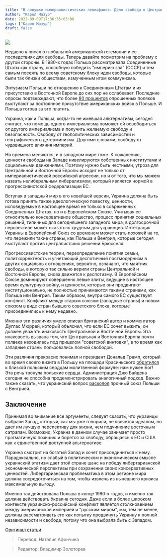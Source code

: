 ```yaml
---
title: "В ловушке империалистических левиафанов: Дело свободы в Центральной и Восточной Европе"
author: "Карол Мазур"
date: 2022-09-09T17:36:35+03:00
tags: ["Карол Мазур"]
draft: false
---
```

![](https://cdn.mises.org/styles/slideshow/s3/static-page/img/american-flag-750x516.jpg?itok=YRrVpOR2)

Недавно я писал о глобальной американской гегемонии и ее последствиях для свободы. Теперь давайте посмотрим на проблему с другой стороны. В 1980-х годах Польша рассматривала Соединенные Штаты как страну, способную победить "империю зла" (СССР) и тем самым посеять по всему советскому блоку идеи свободы, которые были так близки обществам, измученным игом коммунизма.

Энтузиазм Польши по отношению к Соединенным Штатам и их присутствию в Восточной Европе до сих пор не ослабевает. Последние опросы подтверждают, что более [80 процентов](https://dorzeczy.pl/sondaz/322969/sondaz-polacy-chca-stalej-obecnosci-wojsk-usa.html) опрошенных поляков выступают за постоянное присутствие американских войск в Польше. И Польша готова за это платить.

Украина, как и Польша, когда-то не имевшая альтернативы, сегодня считает, что помощь одного империализма поможет ей освободиться от другого империализма и получить желаемую свободу и безопасность. Свободу от геополитических зависимостей и географического детерминизма. Другими словами, свободу от чудовищного влияния империй.

Но времена меняются, и в западном мире тоже. К сожалению, ценности свободы на Западе нивелируются собственных институтами и социальными движениями. Поэтому нужно быть честными, угроза для Центральной и Восточной Европы исходит не только от империалистической российской агрессии, но и от  того, что мы можем назвать нелиберальным либерализмом, который является нормой в прогрессивистской федерализации ЕС.

Вступая в западный мир в его новейшей версии, Украина должна быть готова принять также идеологическую повестку, ценности, исповедуемые в настоящее время не только в современных Соединенных Штатах, но и в Европейском Союзе. Учитывая ее относительно консервативное общество, процесс принятия социальных решений, типичных для сегодняшнего западного мира, в долгосрочной перспективе может оказаться трудным для украинцев. Интеграция Украины в Европейский Союз со временем может стать похожей на то, что пережили такие страны, как Польша и Венгрия, которые сегодня выступают против централистских решений Брюсселя.

Прогрессивистские теории, переопределение понятия семьи, политкорректность и угнетающий деспотичный постмодернизм в других социальных отношениях, вероятно, означают, что маятник свободы, в которую так сильно верили страны Центральной и Восточной Европы, снова движется к деспотизму. В Европейском Союзе доминируют совершенно левые элиты, ведущие в настоящее время культурную войну, и ценности, которые они продвигают институционально, не полностью принимаются такими странами, как Польша или Венгрия. Таким образом, внутри самого ЕС существует конфликт. Конфликт между старым союзом (западные страны) и новым союзом в виде стран бывшего советского блока, которые присоединились к нему недавно.

Именно эти различия [умело описал](https://www.telegraph.co.uk/news/2021/07/18/culture-war-east-west-threatens-tear-eu-two/) британский автор и комментатор Дуглас Мюррей, который объяснил, что если ЕС хочет выжить, он должен уважать инаковость Центральной и Восточной Европы. Эта инаковость вызвана тем, что Центральная и Восточная Европа почти полвека находилась под прицелом "советской винтовки", в то время как западные страны пользовались полной свободой.

Эти различия прекрасно понимал и президент Дональд Трамп, который во время своего визита в Польшу на площади Красиньского [обратился](https://www.youtube.com/watch?v=OEUDMdE5nuQ) к близкой польским сердцам молитвенной формуле: нам нужен Бог! Эта речь тронула польские сердца. Администрация Джо Байдена сегодня не способна продемонстрировать аналогичный подход. Важно также сказать, что украинский вопрос [расколол](https://tvn24.pl/tvn24-news-in-english/poland-and-hungary-have-parted-ways-says-polands-pm-morawiecki-5994983) прочный союз Польши с Венгрией.

## Заключение

Принимая во внимание все аргументы, следует сказать, что украинцы выбрали Запад, который, как мы уже говорили, не является идеалом, но дает им лучшую перспективу для жизни, чем подчинение восточным сатрапам. Возможно, Украина в данном случае занимает просто прагматичную позицию и борется за свободу, обращаясь к ЕС и США как к единственной доступной альтернативе.

Украина смотрит на богатый Запад и хочет присоединиться к нему. Парадоксально, но слабый в политическом и экономическом смысле украинский этатизм дает этой стране шанс на победу либертарианской экономической перспективы при сохранении своих консервативных ценностей. Либертарианская проблематика в этом регионе мира должна сосредоточиться на том, чтобы извлечь из нынешнего кризиса максимальную выгоду.

Именно так действовала Польша в конце 1980-х годов, и именно так должна действовать Украина сегодня. Даже если в более широком контексте украинско-российский конфликт является столкновением между американской империей и "русским миром", мы, тем не менее, должны рассматривать его как попытку продвинуть Украину к полной независимости и свободе, потому что она выбрала быть с Западом.

[Оригинал статьи](https://mises.org/wire/trapped-imperialist-leviathans-case-freedom-central-and-eastern-europe)

> Перевод: Наталия Афончина

> Редактор: Владимир Золоторев


